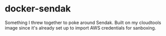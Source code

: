 docker-sendak
=============

Something I threw together to poke around Sendak. Built on my cloudtools image since it's already set up to import AWS credentials for sanboxing. 
